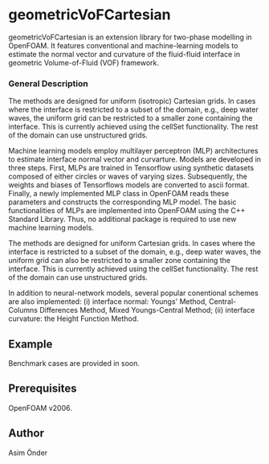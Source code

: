 
# geometricVoFCartesian
geometricVoFCartesian is an extension library for two-phase modelling in OpenFOAM. It features conventional and machine-learning models to estimate the normal vector and curvature of the fluid-fluid interface in geometric Volume-of-Fluid (VOF) framework. 

### General Description
The methods are designed for uniform (isotropic) Cartesian grids. In cases where the interface is restricted to a subset of the domain, e.g., deep water waves, the uniform grid can be restricted to a smaller zone containing the interface. This is currently achieved using the cellSet functionality. The rest of the domain can use unstructured grids. 

Machine learning models employ multilayer perceptron (MLP) architectures to estimate interface normal vector and curvarture. 
Models are developed in three steps. First, MLPs are trained in Tensorflow using synthetic datasets composed of either circles or waves of varying sizes. Subsequently, the weights and biases of Tensorflows models are converted to ascii format. Finally, a newly implemented MLP class in OpenFOAM reads these parameters and constructs the corresponding MLP model. The basic functionalities of MLPs are implemented into OpenFOAM using the C++ Standard Library. Thus, no additional package is required to use new machine learning models.  

The methods are designed for uniform Cartesian grids. In cases where the interface is restricted to a subset of the domain, e.g., deep water waves, the uniform grid can also be restricted to a smaller zone containing the interface. This is currently achieved using the cellSet functionality. The rest of the domain can use unstructured grids. 

In addition to neural-network models, several popular conentional schemes are also implemented: (i) interface normal: Youngs' Method, Central-Columns Differences Method, Mixed Youngs-Central Method; (ii) interface curvature: the Height Function Method.

## Example 
Benchmark cases are provided in soon.

## Prerequisites
OpenFOAM v2006.

## Author
Asim Önder



